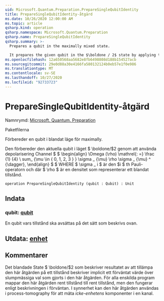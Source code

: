 ```yaml
---
uid: Microsoft.Quantum.Preparation.PrepareSingleQubitIdentity
title: PrepareSingleQubitIdentity-åtgärd
ms.date: 10/26/2020 12:00:00 AM
ms.topic: article
qsharp.kind: operation
qsharp.namespace: Microsoft.Quantum.Preparation
qsharp.name: PrepareSingleQubitIdentity
qsharp.summary: >-
  Prepares a qubit in the maximally mixed state.

  It prepares the given qubit in the $\boldone / 2$ state by applying the depolarizing channel $$ \begin{align} \Omega(\rho) \mathrel{:=} \frac{1}{4} \sum_{\mu \in \{0, 1, 2, 3\}} \sigma\_{\mu} \rho \sigma\_{\mu}^{\dagger}, \end{align} $$ where $\sigma\_i$ is the $i$th Pauli operator, and where $\rho$ is a density operator representing a mixed state.
ms.openlocfilehash: 12a650568aa5682e8fb6498808d188b154527acb
ms.sourcegitcommit: 29e0d88a30e4166fa580132124b0eb57e1f0e986
ms.translationtype: MT
ms.contentlocale: sv-SE
ms.lasthandoff: 10/27/2020
ms.locfileid: "92733723"
---
```

# <a name="preparesinglequbitidentity-operation"></a>PrepareSingleQubitIdentity-åtgärd

Namnrymd: [Microsoft. Quantum. Preparation](xref:Microsoft.Quantum.Preparation)

Paketfilerna [](https://nuget.org/packages/)


Förbereder en qubit i blandat läge för maximally.

Den förbereder den aktuella qubit i läget $ \boldone/$2 genom att använda depolarisering Channel $ $ \begin{align} \Omega (\rho) \mathrel{: =} \frac {1} {4} \ sum_ {\mu \in \{ 0, 1, 2, 3 \} } \sigma \_ {\mu} \rho \sigma \_ {\mu} ^ {\dagger}, \end{align} $ $ WHERE $ \sigma \_ i $ är den $i $ th Pauli-operatorn och där $ \rho $ är en densitet som representerar ett blandat tillstånd.

```qsharp
operation PrepareSingleQubitIdentity (qubit : Qubit) : Unit
```


## <a name="input"></a>Indata

### <a name="qubit--qubit"></a>qubit: [qubit](xref:microsoft.quantum.lang-ref.qubit)

En qubit vars tillstånd ska avsättas på det sätt som beskrivs ovan.



## <a name="output--unit"></a>Utdata: [enhet](xref:microsoft.quantum.lang-ref.unit)



## <a name="remarks"></a>Kommentarer

Det blandade State $ \boldone/$2 som beskriver resultatet av att tillämpa den här åtgärden på ett tillstånd beskriver implicit ett förväntat värde över slumpmässiga val som gjorts i den här åtgärden.
För alla enskilda program mappar den här åtgärden rent tillstånd till rent tillstånd, men den fungerar enligt beskrivningen i förväntan.
I synnerhet kan den här åtgärden användas i process-tomography för att mäta *icke-enhetens* komponenter i en kanal.